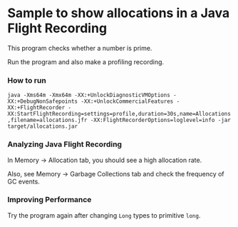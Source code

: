 Sample to show allocations in a Java Flight Recording
=====================================================

This program checks whether a number is prime.

Run the program and also make a profiling recording.

### How to run
`java -Xms64m -Xmx64m -XX:+UnlockDiagnosticVMOptions -XX:+DebugNonSafepoints -XX:+UnlockCommercialFeatures -XX:+FlightRecorder -XX:StartFlightRecording=settings=profile,duration=30s,name=Allocations,filename=allocations.jfr -XX:FlightRecorderOptions=loglevel=info -jar target/allocations.jar`

### Analyzing Java Flight Recording

In Memory -> Allocation tab, you should see a high allocation rate.

Also, see Memory -> Garbage Collections tab and check the frequency of GC events.

### Improving Performance

Try the program again after changing `Long` types to primitive `long`.



